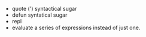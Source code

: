  - quote (') syntactical sugar
 - defun syntatical sugar
 - repl
 - evaluate a series of expressions instead of just one.
